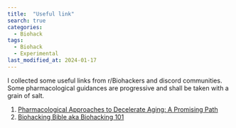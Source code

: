 ```yaml
---
title:  "Useful link"
search: true
categories: 
  - Biohack
tags:
  - Biohack
  - Experimental
last_modified_at: 2024-01-17
---
```


I collected some useful links from r/Biohackers and discord communities. Some pharmacological guidances are progressive and shall be taken with a grain of salt.
  1. [Pharmacological Approaches to Decelerate Aging: A Promising Path](https://docs.google.com/spreadsheets/d/17UEuE7wytYmDwZm0ythNiLBvArPRK3FEX6OedBsG8jw/edit?usp=sharing)
  2. [Biohacking Bible aka Biohacking 101](https://docs.google.com/document/d/1uL2o07Kym9iRHS2PDz3E6AecwNQJZFpYL1-XTxl17gY/edit#heading=h.mbxxrr3jylhs)